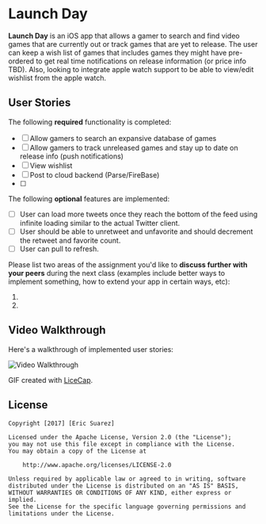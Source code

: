 # Launch Day

**Launch Day** is an iOS app that allows a gamer to search and find video games that are currently out or track games that are yet to release.  The user can keep a wish list of games that includes games they might have pre-ordered to get real time notifications on release information (or price info TBD). Also, looking to integrate apple watch support to be able to view/edit wishlist from the apple watch.

## User Stories

The following **required** functionality is completed:

- [ ] Allow gamers to search an expansive database of games
- [ ] Allow gamers to track unreleased games and stay up to date on release info (push notifications)
- [ ] View wishlist
- [ ] Post to cloud backend (Parse/FireBase)
- [ ] 


The following **optional** features are implemented:

- [ ] User can load more tweets once they reach the bottom of the feed using infinite loading similar to the actual Twitter client.
- [ ] User should be able to unretweet and unfavorite and should decrement the retweet and favorite count.
- [ ] User can pull to refresh.

Please list two areas of the assignment you'd like to **discuss further with your peers** during the next class (examples include better ways to implement something, how to extend your app in certain ways, etc):

1. 
2. 

## Video Walkthrough 

Here's a walkthrough of implemented user stories:

<img src='http://i.imgur.com/link/to/your/gif/file.gif' title='Video Walkthrough' width='' alt='Video Walkthrough' />

GIF created with [LiceCap](http://www.cockos.com/licecap/).

## License

    Copyright [2017] [Eric Suarez]

    Licensed under the Apache License, Version 2.0 (the "License");
    you may not use this file except in compliance with the License.
    You may obtain a copy of the License at

        http://www.apache.org/licenses/LICENSE-2.0

    Unless required by applicable law or agreed to in writing, software
    distributed under the License is distributed on an "AS IS" BASIS,
    WITHOUT WARRANTIES OR CONDITIONS OF ANY KIND, either express or implied.
    See the License for the specific language governing permissions and
    limitations under the License.
